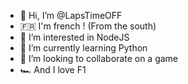 - 👋 Hi, I’m @LapsTimeOFF
- 🇫🇷 I'm french ! (From the south)
- 👀 I’m interested in NodeJS
- 🌱 I’m currently learning Python
- 💞️ I’m looking to collaborate on a game
- 🏎 And I love F1

<!---
LapsTimeOFF/LapsTimeOFF is a ✨ special ✨ repository because its `README.md` (this file) appears on your GitHub profile.
You can click the Preview link to take a look at your changes.
--->
